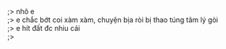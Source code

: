 ;> nhô e<br>
;> e chắc bớt coi xàm xàm, chuyện bịa ròi bị thao túng tâm lý gòi<br>
;> e hít đất đc nhiu cái<br>
;> 
